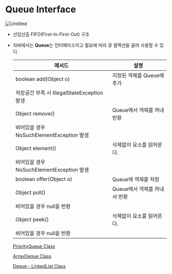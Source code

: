# Queue Interface

![Untitled](/images/Queue%20Interface/Untitled.png)

- 선입선출 FIFO(First-In-First-Out) 구조
- 자바에서는 **Queue**는 인터페이스이고 필요에 따라 큐 컬렉션을 골라 사용할 수 있다.
    
    
    | 메서드 | 설명 |
    | --- | --- |
    | boolean add(Object o) | 지정된 객체를 Queue에 추가
    저장공간 부족 시 IllegalStateException 발생 |
    | Object remove() | Queue에서 객체를 꺼내 반환
    비어있을 경우 NoSuchElementException 발생 |
    | Object element() | 삭제없이 요소를 읽어온다.
    비어있을 경우 NoSuchElementException 발생 |
    | boolean offer(Object o) | Queue에 객체를 저장 |
    | Object poll() | Queue에서 객체를 꺼내서 반환
    비어있을 경우 null을 반환 |
    | Object peek() | 삭제없이 요소를 읽어온다.
    비어있을 경우 null을 반환 |
    
    [PriorityQueue Class](PriorityQueue%20Class%20c7abec97a78e4bffb3cfd814a01cf3db.md) 
    
    [ArrayDeque Class](ArrayDeque%20Class%20aea8029e3e74410485c8404e87d9151a.md) 
    
    [Deque - LinkedList Class](Deque%20-%20LinkedList%20Class%2037c0a8b020dd4ca696082d276b433379.md)